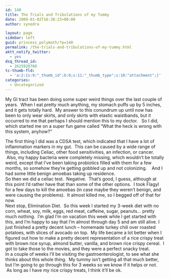 ```yaml
---
id: 140
title: The Trials and Tribulations of my Tummy
date: 2009-01-02T16:38:23+00:00
author: synedra

layout: page
sidebar: left
guid: princess_polymath/?p=140
permalink: /the-trials-and-tribulations-of-my-tummy.html
aktt_notify_twitter:
  - yes
dsq_thread_id:
  - 2625928760
tc-thumb-fld:
  - 'a:2:{s:9:"_thumb_id";b:0;s:11:"_thumb_type";s:10:"attachment";}'
categories:
  - Uncategorized
---
```

My GI tract has been doing some super weird things over the last couple of years.  When I eat pretty much anything, my stomach puffs up by 5 inches, and it gets totally hard.  My answer to this conundrum up until now has been to only wear skirts, and only skirts with elastic waistbands, but it occurred to me that perhaps I should mention this to my doctor.   So I did, which started me on a super fun game called &#8220;What the heck is wrong with this system, anyhow?&#8221; 

<div>
</div>

<div>
  The first thing I did was a CDSA test, which indicated that I have a lot of inflammation markers in my gut.  This can be caused by a wide range of things, including Celiac, other food sensitivities, an infection, or cancer.  Also, my happy bacteria were completely missing, which wouldn&#8217;t be totally weird, except that I&#8217;ve been taking probiotics filled with them for a few months, so somehow they&#8217;re getting gobbled up and not colonizing.    And I had some little benign amoebas taking up residence.
</div>

<div>
</div>

<div>
  So then we did a celiac test.  Negative.  That&#8217;s good, I guess, although at this point I&#8217;d rather have that than some of the other options.  I took Flagyl for a few days to kill the amoebas (in case maybe they weren&#8217;t benign, and were causing the problems).  It almost killed me, so I begged off of that for now.
</div>

<div>
</div>

<div>
  Next stop, Elimination Diet.  So this week I started my 3-week diet with no corn, wheat, soy, milk, eggs, red meat, caffeine, sugar, peanuts&#8230; pretty much nothing.  I&#8217;m glad I&#8217;m on vacation this week while I get started with this, and I&#8217;m happy to say that I&#8217;m almost through day 5 and am still alive. I just finished a pretty decent lunch &#8211; homemade turkey chili over roasted potatoes, with slices of avocado on top.  My life became a lot better when I figured out how to make a pretty decent representation of a rice crispy treat with brown rice syrup, almond butter, vanilla, and brown rice crispy cereal.  I got to take those to the movies, and they were a perfect snacky treat.  
</div>

<div>
</div>

<div>
  In a couple of weeks I&#8217;ll be visiting the gastroenterologist, to see what she thinks about this whole thing.  My tummy isn&#8217;t getting all that much better, but I&#8217;m going to go through this for 3 weeks so we know if it helps or not.  As long as I have my rice crispy treats, I think it&#8217;ll be ok.
</div>

<div>
</div>